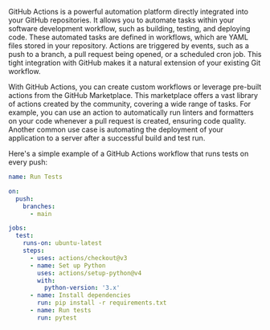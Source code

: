 GitHub Actions is a powerful automation platform directly integrated into your GitHub repositories. It allows you to automate tasks within your software development workflow, such as building, testing, and deploying code. These automated tasks are defined in workflows, which are YAML files stored in your repository. Actions are triggered by events, such as a push to a branch, a pull request being opened, or a scheduled cron job. This tight integration with GitHub makes it a natural extension of your existing Git workflow.

With GitHub Actions, you can create custom workflows or leverage pre-built actions from the GitHub Marketplace. This marketplace offers a vast library of actions created by the community, covering a wide range of tasks. For example, you can use an action to automatically run linters and formatters on your code whenever a pull request is created, ensuring code quality. Another common use case is automating the deployment of your application to a server after a successful build and test run.

Here's a simple example of a GitHub Actions workflow that runs tests on every push:

```yaml
name: Run Tests

on:
  push:
    branches:
      - main

jobs:
  test:
    runs-on: ubuntu-latest
    steps:
      - uses: actions/checkout@v3
      - name: Set up Python
        uses: actions/setup-python@v4
        with:
          python-version: '3.x'
      - name: Install dependencies
        run: pip install -r requirements.txt
      - name: Run tests
        run: pytest
```